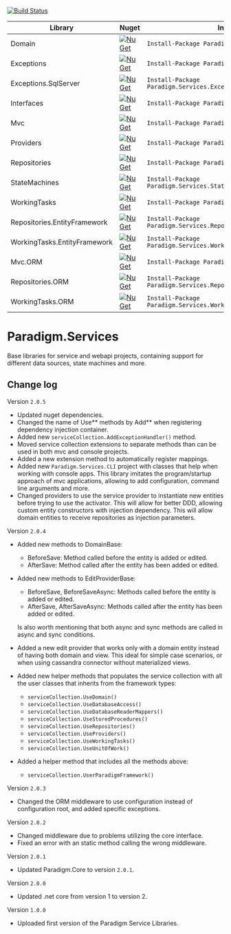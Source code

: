 [![Build Status](https://travis-ci.org/MiracleDevs/Paradigm.Services.svg?branch=master)](https://travis-ci.org/MiracleDevs/Paradigm.Services)


| Library    | Nuget | Install
|-|-|-|
| Domain | [![NuGet](https://img.shields.io/nuget/v/Nuget.Core.svg)](https://www.nuget.org/packages/Paradigm.Services.Domain/) | `Install-Package Paradigm.Services.Domain` |
| Exceptions | [![NuGet](https://img.shields.io/nuget/v/Nuget.Core.svg)](https://www.nuget.org/packages/Paradigm.Services.Exceptions/) | `Install-Package Paradigm.Services.Exceptions` |
| Exceptions.SqlServer | [![NuGet](https://img.shields.io/nuget/v/Nuget.Core.svg)](https://www.nuget.org/packages/Paradigm.Services.Exceptions.SqlServer/) | `Install-Package Paradigm.Services.Exceptions.SqlServer` |
| Interfaces | [![NuGet](https://img.shields.io/nuget/v/Nuget.Core.svg)](https://www.nuget.org/packages/Paradigm.Services.Interfaces/) | `Install-Package Paradigm.Services.Interfaces` |
| Mvc | [![NuGet](https://img.shields.io/nuget/v/Nuget.Core.svg)](https://www.nuget.org/packages/Paradigm.Services.Mvc/) | `Install-Package Paradigm.Services.Mvc` |
| Providers | [![NuGet](https://img.shields.io/nuget/v/Nuget.Core.svg)](https://www.nuget.org/packages/Paradigm.Services.Providers/) | `Install-Package Paradigm.Services.Providers` |
| Repositories | [![NuGet](https://img.shields.io/nuget/v/Nuget.Core.svg)](https://www.nuget.org/packages/Paradigm.Services.Repositories/) | `Install-Package Paradigm.Services.Repositories` |
| StateMachines | [![NuGet](https://img.shields.io/nuget/v/Nuget.Core.svg)](https://www.nuget.org/packages/Paradigm.Services.StateMachines/) | `Install-Package Paradigm.Services.StateMachines` |
| WorkingTasks | [![NuGet](https://img.shields.io/nuget/v/Nuget.Core.svg)](https://www.nuget.org/packages/Paradigm.Services.WorkingTasks/) | `Install-Package Paradigm.Services.WorkingTasks` |
| Repositories.EntityFramework | [![NuGet](https://img.shields.io/nuget/v/Nuget.Core.svg)](https://www.nuget.org/packages/Paradigm.Services.Repositories.EntityFramework/) | `Install-Package Paradigm.Services.Repositories.EntityFramework` |
| WorkingTasks.EntityFramework | [![NuGet](https://img.shields.io/nuget/v/Nuget.Core.svg)](https://www.nuget.org/packages/Paradigm.Services.WorkingTasks.EntityFramework/) | `Install-Package Paradigm.Services.WorkingTasks.EntityFramework` |
| Mvc.ORM | [![NuGet](https://img.shields.io/nuget/v/Nuget.Core.svg)](https://www.nuget.org/packages/Paradigm.Services.Mvc.ORM/) | `Install-Package Paradigm.Services.Mvc.ORM` |
| Repositories.ORM | [![NuGet](https://img.shields.io/nuget/v/Nuget.Core.svg)](https://www.nuget.org/packages/Paradigm.Services.Repositories.ORM/) | `Install-Package Paradigm.Services.Repositories.ORM` |
| WorkingTasks.ORM | [![NuGet](https://img.shields.io/nuget/v/Nuget.Core.svg)](https://www.nuget.org/packages/Paradigm.Services.WorkingTasks.ORM/) | `Install-Package Paradigm.Services.WorkingTasks.ORM` |

# Paradigm.Services
Base libraries for service and webapi projects, containing support for different data sources, state machines and more.


Change log
---

Version `2.0.5`
- Updated nuget dependencies.
- Changed the name of Use** methods by Add** when registering dependency injection container.
- Added new `serviceCollection.AddExceptionHandler()` method.
- Moved service collection extensions to separate methods than can be used in both mvc and console projects.
- Added a new extension method to automatically register mappings.
- Added new `Paradigm.Services.CLI` project with classes that help when working with console apps.
  This library imitates the program/startup approach of mvc applications, allowing to add configuration,
  command line arguments and more.
- Changed providers to use the service provider to instantiate new entities before trying to use the activator.
  This will allow for better DDD, allowing custom entity constructors with injection dependency.
  This will allow domain entities to receive repositories as injection parameters.


Version `2.0.4`
- Added new methods to DomainBase:
  - BeforeSave: Method called before the entity is added or edited.
  - AfterSave: Method called after the entity has been added or edited.

- Added new methods to EditProviderBase:
  - BeforeSave, BeforeSaveAsync: Methods called before the entity is added or edited.
  - AfterSave, AfterSaveAsync: Methods called after the entity has been added or edited.

  Is also worth mentioning that both async and sync methods are called in async and sync conditions.

- Added a new edit provider that works only with a domain entity instead of having both domain and view. This ideal for simple case scenarios, or when using cassandra connector without materialized views.

- Added new helper methods that populates the service collection with all the user classes
  that inherits from the framework types:
  - `serviceCollection.UseDomain()`
  - `serviceCollection.UseDatabaseAccess()`
  - `serviceCollection.UseDatabaseReaderMappers()`
  - `serviceCollection.UseStoredProcedures()`
  - `serviceCollection.UseRepositories()`
  - `serviceCollection.UseProviders()`
  - `serviceCollection.UseWorkingTasks()`
  - `serviceCollection.UseUnitOfWork()`

- Added a helper method that includes all the methods above:
  - `serviceCollection.UserParadigmFramework()`

Version `2.0.3`
- Changed the ORM middleware to use configuration instead of configuration root,
  and added specific exceptions.

Version `2.0.2`
- Changed middleware due to problems utilizing the core interface.
- Fixed an error with an static method calling the wrong middleware.

Version `2.0.1`
- Updated Paradigm.Core to version `2.0.1`.

Version `2.0.0`
- Updated .net core from version 1 to version 2.

Version `1.0.0`
- Uploaded first version of the Paradigm Service Libraries.

